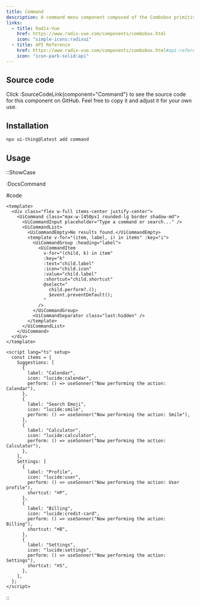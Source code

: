 ```yaml
---
title: Command
description: A command menu component composed of the Combobox primitives from Radix-Vue.
links:
  - title: Radix-Vue
    href: https://www.radix-vue.com/components/combobox.html
    icon: "simple-icons:radixui"
  - title: API Reference
    href: https://www.radix-vue.com/components/combobox.html#api-reference
    icon: "icon-park-solid:api"
---
```


## Source code

Click :SourceCodeLink{component="Command"} to see the source code for this component on GitHub. Feel free to copy it and adjust it for your own use.

## Installation

```bash
npx ui-thing@latest add command
```

## Usage

::ShowCase

:DocsCommand

#code

<!-- automd:file src="../../app/components/content/Docs/DocsCommand.vue" code lang="vue" -->

```vue [DocsCommand.vue]
<template>
  <div class="flex w-full items-center justify-center">
    <UiCommand class="max-w-[450px] rounded-lg border shadow-md">
      <UiCommandInput placeholder="Type a command or search..." />
      <UiCommandList>
        <UiCommandEmpty>No results found.</UiCommandEmpty>
        <template v-for="(item, label, i) in items" :key="i">
          <UiCommandGroup :heading="label">
            <UiCommandItem
              v-for="(child, k) in item"
              :key="k"
              :text="child.label"
              :icon="child.icon"
              :value="child.label"
              :shortcut="child.shortcut"
              @select="
                child.perform?.();
                $event.preventDefault();
              "
            />
          </UiCommandGroup>
          <UiCommandSeparator class="last:hidden" />
        </template>
      </UiCommandList>
    </UiCommand>
  </div>
</template>

<script lang="ts" setup>
  const items = {
    Suggestions: [
      {
        label: "Calendar",
        icon: "lucide:calendar",
        perform: () => useSonner("Now performing the action: Calendar"),
      },
      {
        label: "Search Emoji",
        icon: "lucide:smile",
        perform: () => useSonner("Now performing the action: Smile"),
      },
      {
        label: "Calculator",
        icon: "lucide:calculator",
        perform: () => useSonner("Now performing the action: Calculator"),
      },
    ],
    Settings: [
      {
        label: "Profile",
        icon: "lucide:user",
        perform: () => useSonner("Now performing the action: User profile"),
        shortcut: "⌘P",
      },
      {
        label: "Billing",
        icon: "lucide:credit-card",
        perform: () => useSonner("Now performing the action: Billing"),
        shortcut: "⌘B",
      },
      {
        label: "Settings",
        icon: "lucide:settings",
        perform: () => useSonner("Now performing the action: Settings"),
        shortcut: "⌘S",
      },
    ],
  };
</script>

```

<!-- /automd -->

::
